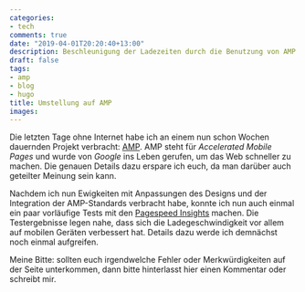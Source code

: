 ```yaml
---
categories:
- tech
comments: true
date: "2019-04-01T20:20:40+13:00"
description: Beschleunigung der Ladezeiten durch die Benutzung von AMP
draft: false
tags:
- amp
- blog
- hugo
title: Umstellung auf AMP
images:
---
```


Die letzten Tage ohne Internet habe ich an einem nun schon Wochen dauernden Projekt verbracht: [AMP](https://www.ampproject.org/). AMP steht für _Accelerated Mobile Pages_ und wurde von _Google_ ins Leben gerufen, um das Web schneller zu machen. Die genauen Details dazu erspare ich euch, da man darüber auch geteilter Meinung sein kann.

Nachdem ich nun Ewigkeiten mit Anpassungen des Designs und der Integration der AMP-Standards verbracht habe, konnte ich nun auch einmal ein paar vorläufige Tests mit den [Pagespeed Insights](https://developers.google.com/speed/pagespeed/insights/) machen. Die Testergebnisse legen nahe, dass sich die Ladegeschwindigkeit vor allem auf mobilen Geräten verbessert hat. Details dazu werde ich demnächst noch einmal aufgreifen.

Meine Bitte: sollten euch irgendwelche Fehler oder Merkwürdigkeiten auf der Seite unterkommen, dann bitte hinterlasst hier einen Kommentar oder schreibt mir.